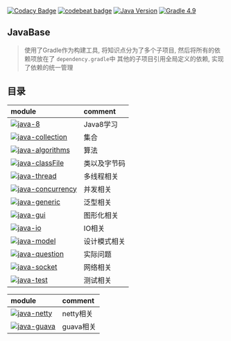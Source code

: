 [![Codacy Badge](https://api.codacy.com/project/badge/Grade/15633fc25b1e40c7bcd4dc963487e0be)](https://www.codacy.com/app/Kuangcp/JavaBase?utm_source=github.com&amp;utm_medium=referral&amp;utm_content=Kuangcp/JavaBase&amp;utm_campaign=Badge_Grade)
[![codebeat badge](https://codebeat.co/badges/9145f9a8-a1aa-4c67-bb2b-f9dd12e924d4)](https://codebeat.co/projects/github-com-kuangcp-javabase-master)
[![Java Version](https://img.shields.io/badge/Java-JRE%208-red.svg)](https://www.java.com/zh_CN/download/)
[![Gradle 4.9](https://img.shields.io/badge/Gradle-4.9-green.svg)](https://docs.gradle.org/4.9/userguide/userguide.html)

## JavaBase 
> 使用了Gradle作为构建工具, 将知识点分为了多个子项目, 然后将所有的依赖项放在了 `dependency.gradle`中
> 其他的子项目引用全局定义的依赖, 实现了依赖的统一管理

## 目录

| module | comment |
|:----|:----|
| [![java-8](https://img.shields.io/badge/Java-8-blue.svg)](/java-8)                           | Java8学习
| [![java-collection](https://img.shields.io/badge/java-collection-blue.svg)](/java-collection)| 集合
| [![java-algorithms](https://img.shields.io/badge/Java-algorithms-blue.svg)](/java-algorithms)| 算法
| [![java-classFile](https://img.shields.io/badge/java-classfile-blue.svg)](/java-classfile)| 类以及字节码
| [![java-thread](https://img.shields.io/badge/java-thread-blue.svg)](/java-thread)| 多线程相关
| [![java-concurrency](https://img.shields.io/badge/java-concurrents-blue.svg)](/java-concurrents)| 并发相关
| [![java-generic](https://img.shields.io/badge/java-generic-blue.svg)](/java-generic)| 泛型相关
| [![java-gui](https://img.shields.io/badge/java-gui-blue.svg)](/java-gui)| 图形化相关
| [![java-io](https://img.shields.io/badge/java-io-blue.svg)](/java-io)| IO相关
| [![java-model](https://img.shields.io/badge/java-model-blue.svg)](/java-model)| 设计模式相关
| [![java-question](https://img.shields.io/badge/java-question-blue.svg)](/java-question)| 实际问题
| [![java-socket](https://img.shields.io/badge/java-socket-blue.svg)](/java-socket)| 网络相关
| [![java-test](https://img.shields.io/badge/java-test-blue.svg)](/java-test)| 测试相关

| module | comment |
|:----|:----|
| [![java-netty](https://img.shields.io/badge/java-test-blue.svg)](/java-netty)| netty相关
| [![java-guava](https://img.shields.io/badge/java-test-blue.svg)](/java-guava)| guava相关
